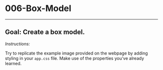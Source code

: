 # 006-Box-Model
***

## Goal: Create a box model.

*Instructions:*

Try to replicate the example image provided on the webpage by adding styling in your
`app.css` file. Make use of the properties you've already learned.
